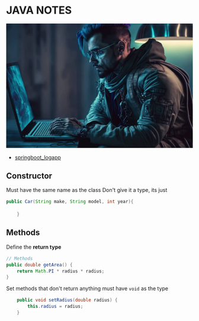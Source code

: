 # JAVA NOTES

![](image.png)


- [springboot_logapp](https://github.com/murchie85/springboot_logapp)

## Constructor 

Must have the same name as the class
Don't give it a type, its just 


```java
public Car(String make, String model, int year){

	}
```


## Methods

Define the **return type**

```java
// Methods
public double getArea() {
    return Math.PI * radius * radius;
}
```


Set methods that don't return anything must have `void` as the type 

```java
    public void setRadius(double radius) {
        this.radius = radius;
    }
```

